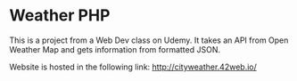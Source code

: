 # Weather PHP
This is a project from a Web Dev class on Udemy. It takes an API from Open Weather Map and gets information from formatted JSON.

Website is hosted in the following link: http://cityweather.42web.io/
